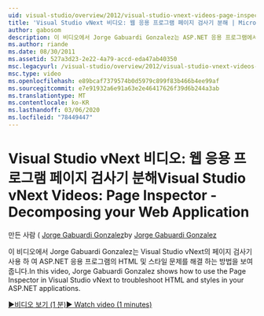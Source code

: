 ```yaml
---
uid: visual-studio/overview/2012/visual-studio-vnext-videos-page-inspector-decomposing-your-web-application
title: 'Visual Studio vNext 비디오: 웹 응용 프로그램 페이지 검사기 분해 | Microsoft Docs'
author: gabosom
description: 이 비디오에서 Jorge Gabuardi Gonzalez는 ASP.NET 응용 프로그램에서 HTML 및 스타일 문제를 해결 하기 위해 Visual Studio vNext의 페이지 검사기 사용 하는 방법을 보여 줍니다.
ms.author: riande
ms.date: 08/30/2011
ms.assetid: 527a3d23-2e22-4a79-accd-eda47ab40350
msc.legacyurl: /visual-studio/overview/2012/visual-studio-vnext-videos-page-inspector-decomposing-your-web-application
msc.type: video
ms.openlocfilehash: e89bcaf7379574b0d5979c899f83b466b4ee99af
ms.sourcegitcommit: e7e91932a6e91a63e2e46417626f39d6b244a3ab
ms.translationtype: MT
ms.contentlocale: ko-KR
ms.lasthandoff: 03/06/2020
ms.locfileid: "78449447"
---
```

# <a name="visual-studio-vnext-videos-page-inspector---decomposing-your-web-application"></a><span data-ttu-id="5c88d-103">Visual Studio vNext 비디오: 웹 응용 프로그램 페이지 검사기 분해</span><span class="sxs-lookup"><span data-stu-id="5c88d-103">Visual Studio vNext Videos: Page Inspector - Decomposing your Web Application</span></span>

<span data-ttu-id="5c88d-104">만든 사람 ( [Jorge Gabuardi Gonzalez](https://github.com/gabosom)</span><span class="sxs-lookup"><span data-stu-id="5c88d-104">by [Jorge Gabuardi Gonzalez](https://github.com/gabosom)</span></span>

<span data-ttu-id="5c88d-105">이 비디오에서 Jorge Gabuardi Gonzalez는 Visual Studio vNext의 페이지 검사기 사용 하 여 ASP.NET 응용 프로그램의 HTML 및 스타일 문제를 해결 하는 방법을 보여 줍니다.</span><span class="sxs-lookup"><span data-stu-id="5c88d-105">In this video, Jorge Gabuardi Gonzalez shows how to use the Page Inspector in Visual Studio vNext to troubleshoot HTML and styles in your ASP.NET applications.</span></span>

[<span data-ttu-id="5c88d-106">&#9654;비디오 보기 (1 분)</span><span class="sxs-lookup"><span data-stu-id="5c88d-106">&#9654; Watch video (1 minutes)</span></span>](https://channel9.msdn.com/Blogs/ASP-NET-Site-Videos/visual-studio-vnext-videos-page-inspector-decomposing-your-web-application)
